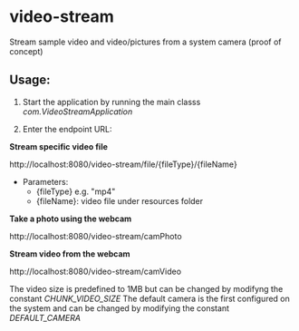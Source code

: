 # video-stream
Stream sample video and video/pictures from a system camera (proof of concept)

## Usage:

1. Start the application by running the main classs *com.VideoStreamApplication*

1. Enter the endpoint URL:

**Stream specific video file**

http://localhost:8080/video-stream/file/{fileType}/{fileName}

  * Parameters: 
    * {fileType} e.g. "mp4"
    * {fileName}: video file under resources folder
            
 **Take a photo using the webcam**
 
http://localhost:8080/video-stream/camPhoto

 **Stream video from the webcam**
 
http://localhost:8080/video-stream/camVideo

The video size is predefined to 1MB but can be changed by modifyng the constant *CHUNK_VIDEO_SIZE*
The default camera is the first configured on the system and can be changed by modifying the constant *DEFAULT_CAMERA*

